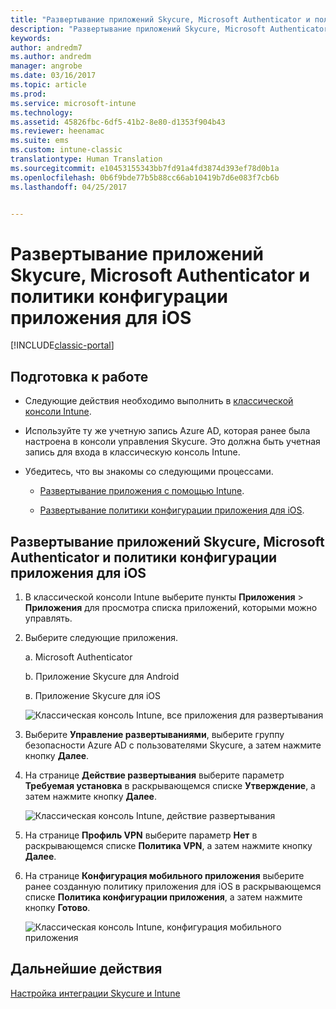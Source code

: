 ```yaml
---
title: "Развертывание приложений Skycure, Microsoft Authenticator и политики конфигурации приложения для iOS | Документы Майкрософт"
description: "Развертывание приложений Skycure, Microsoft Authenticator и политики конфигурации приложения для iOS в классической консоли Intune."
keywords: 
author: andredm7
ms.author: andredm
manager: angrobe
ms.date: 03/16/2017
ms.topic: article
ms.prod: 
ms.service: microsoft-intune
ms.technology: 
ms.assetid: 45826fbc-6df5-41b2-8e80-d1353f904b43
ms.reviewer: heenamac
ms.suite: ems
ms.custom: intune-classic
translationtype: Human Translation
ms.sourcegitcommit: e10453155343bb7fd91a4fd3874d393ef78d0b1a
ms.openlocfilehash: 0b6f9bde77b5b88cc66ab10419b7d6e083f7cb6b
ms.lasthandoff: 04/25/2017


---
```


# <a name="deploy-skycure-apps-microsoft-authenticator-app-and-ios-app-configuration-policy"></a>Развертывание приложений Skycure, Microsoft Authenticator и политики конфигурации приложения для iOS

[!INCLUDE[classic-portal](../includes/classic-portal.md)]

## <a name="before-you-begin"></a>Подготовка к работе

-   Следующие действия необходимо выполнить в [классической консоли Intune](https://manage.microsoft.com/).

-   Используйте ту же учетную запись Azure AD, которая ранее была настроена в консоли управления Skycure. Это должна быть учетная запись для входа в классическую консоль Intune.

-   Убедитесь, что вы знакомы со следующими процессами.

    -   [Развертывание приложения с помощью Intune](https://docs.microsoft.com/intune/deploy-use/deploy-apps-in-microsoft-intune).

    -   [Развертывание политики конфигурации приложения для iOS](https://docs.microsoft.com/intune/deploy-use/configure-ios-apps-with-mobile-app-configuration-policies-in-microsoft-intune).

## <a name="to-deploy-skycure-apps-microsoft-authenticator-app-and-the-ios-app-configuration-policy"></a>Развертывание приложений Skycure, Microsoft Authenticator и политики конфигурации приложения для iOS

1.  В классической консоли Intune выберите пункты **Приложения** &gt; **Приложения** для просмотра списка приложений, которыми можно управлять.

2.  Выберите следующие приложения.

    а.  Microsoft Authenticator

    b.  Приложение Skycure для Android

    в.  Приложение Skycure для iOS

       ![Классическая консоль Intune, все приложения для развертывания](../media/mtp/skycure-deploy-app-1.png)

3.  Выберите **Управление развертываниями**, выберите группу безопасности Azure AD с пользователями Skycure, а затем нажмите кнопку **Далее**.

4.  На странице **Действие развертывания** выберите параметр **Требуемая установка** в раскрывающемся списке **Утверждение**, а затем нажмите кнопку **Далее**.

    ![Классическая консоль Intune, действие развертывания](../media/mtp/skycure-deploy-app-2.png)

5.  На странице **Профиль VPN** выберите параметр **Нет** в раскрывающемся списке **Политика VPN**, а затем нажмите кнопку **Далее**.

6.  На странице **Конфигурация мобильного приложения** выберите ранее созданную политику приложения для iOS в раскрывающемся списке **Политика конфигурации приложения**, а затем нажмите кнопку **Готово**.

    ![Классическая консоль Intune, конфигурация мобильного приложения](../media/mtp/skycure-deploy-app-3.png)

## <a name="next-steps"></a>Дальнейшие действия

[Настройка интеграции Skycure и Intune](https://docs.microsoft.com/intune/deploy-use/setup-the-skycure-integration-with-Intune)

